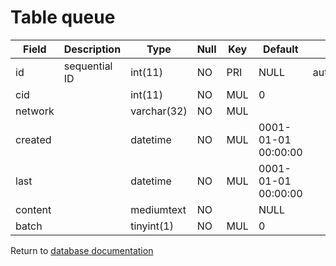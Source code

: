 Table queue
===========

| Field   | Description      | Type        | Null | Key | Default             | Extra          |
|---------|------------------|-------------|------|-----|---------------------|----------------|
| id      | sequential ID    | int(11)     | NO   | PRI | NULL                | auto_increment |
| cid     |                  | int(11)     | NO   | MUL | 0                   |                |
| network |                  | varchar(32) | NO   | MUL |                     |                |
| created |                  | datetime    | NO   | MUL | 0001-01-01 00:00:00 |                |
| last    |                  | datetime    | NO   | MUL | 0001-01-01 00:00:00 |                |
| content |                  | mediumtext  | NO   |     | NULL                |                |
| batch   |                  | tinyint(1)  | NO   | MUL | 0                   |                |

Return to [database documentation](help/database)
